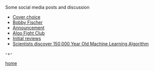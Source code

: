 Some social media posts and discussion
 
- [Cover choice](https://www.linkedin.com/posts/petercotton_machinelearning-datascience-artificialintelligence-activity-6960853808872579072-SzDO?utm_source=share&utm_medium=member_desktop)
- [Bobby Fischer](https://www.linkedin.com/posts/petercotton_reinforcementlearning-artificialintelligence-activity-6971313620752154624-I6AR?utm_source=share&utm_medium=member_desktop)
- [Announcement](https://www.linkedin.com/posts/petercotton_github-micropredictionbuildinganopenainetwork-activity-6968946425397215232-0UnC?utm_source=share&utm_medium=member_desktop)
- [Algo Fight Club](https://www.linkedin.com/posts/petercotton_submitting-predictions-activity-6962851167122907136-m9sP?utm_source=share&utm_medium=member_desktop)
- [Initial reviews](https://www.linkedin.com/posts/petercotton_microprediction-building-an-open-ai-network-activity-6973237661922693121-D6-1?utm_source=share&utm_medium=member_desktop)
- [Scientists discover 150,000 Year Old Machine Learning Algorithm](https://www.linkedin.com/posts/petercotton_scientists-discover-150000-year-old-machine-activity-6978333429192892416-Clsp?utm_source=share&utm_medium=member_desktop)





-+-

[home](https://microprediction.github.io/building_an_open_ai_network/)

